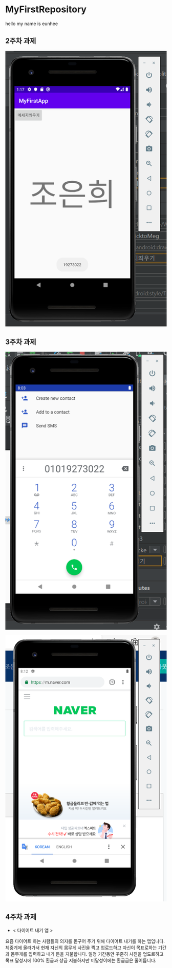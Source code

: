 # MyFirstRepository

hello my name is eunhee

## 2주차 과제
<img width="" height="" src="./png/2주차 과제.png"></img>

## 3주차 과제
<img width="" height="" src="./png/3주차 과제.PNG"></img>

<img width="" height="" src="./png/3주차 과제 -1.PNG"></img>

## 4주차 과제

- < 다이어트 내기 앱 >

요즘 다이어트 하는 사람들의 의지를 돋구어 주기 위해 다이어트 내기를 하는 앱입니다.
체중계에 올라가서 현재 자신의 몸무게 사진을 찍고 업로드하고 자신이 목표로하는 기간과 몸무게를 입력하고 내기 돈을 지불합니다.
일정 기간동안 꾸준히 사진을 업도르하고 목표 달성시에 100% 환급과 상금 지불하지만 미달성이에는 환급금은 줄어듭니다.

